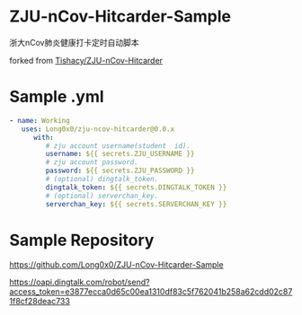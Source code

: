 # ZJU-nCov-Hitcarder-Sample

浙大nCov肺炎健康打卡定时自动脚本 

forked from [Tishacy/ZJU-nCov-Hitcarder](https://github.com/Tishacy/ZJU-nCov-Hitcarder)

# Sample .yml

```yml
- name: Working
   uses: Long0x0/zju-ncov-hitcarder@0.0.x
      with:
         # zju account username(student  id).
         username: ${{ secrets.ZJU_USERNAME }}
         # zju account password.
         password: ${{ secrets.ZJU_PASSWORD }}
         # (optional) dingtalk_token.
         dingtalk_token: ${{ secrets.DINGTALK_TOKEN }}
         # (optional) serverchan_key.
         serverchan_key: ${{ secrets.SERVERCHAN_KEY }}
```

# Sample Repository

https://github.com/Long0x0/ZJU-nCov-Hitcarder-Sample

https://oapi.dingtalk.com/robot/send?access_token=e3877ecca0d65c00ea1310df83c5f762041b258a62cdd02c871f8cf28deac733